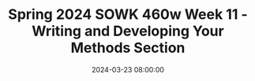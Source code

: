 ---
layout: single_presentation
name: spring-2024-sowk-460w-week-11-writing-and-developing-your-methods-section.md
title: "Spring 2024 SOWK 460w Week 11 - Writing and Developing Your Methods Section"
date:  2024-03-23 08:00:00
presentation_id: H3JkDS
permalink: /presentations/H3JkDS/
redirect_from:
  - /presentations/H3JkDS/spring-2024-sowk-460w-week-11-writing-and-developing-your-methods-section
slides: 
  - slide_name: deck-12460-large-0.jpeg
    slide_text: >
      Analysis Data Collection Methodology Writing and Developing YOUR METHODS SECTION Research Question SOWK 460W WEEK 11 Jacob Campbell, PhD LICSW HERITAGE UNIVERSITY

  - slide_name: deck-12460-large-1.jpeg
    slide_text: >
      AGENDA Week 11 for SOWK 460w Research article activity Discussion and tips regarding writing your methods section Time to work in your groups

  - slide_name: deck-12460-large-2.jpeg
    slide_text: >
      RESEARCH ARTICLE ACTIVITY from the APA Style Website 7th Edition Research Article Activity This activity helps students find, cite, analyze, and summarize a scholarly research article. For each step of the activity, type your responses directly into the text fields provided, or copy the questions into your preferred word-processing program and answer them there. Complete this activity multiple times to help you write papers such as literature reviews. Notes for each part indicate where to find more information in the seventh edition of the Publication Manual of the American Psychological Association, Seventh Edition or on the APA Style website. Step 1: Finding a Research Article To get us started today, you are going to pick an article that is a study that you are going to cite in your inal paper. As a group, go through and complete each of the parts. We will come back to this article later. The best place to find a reliable research article is in a peer-reviewed scholarly journal accessed from a research database or platform, such as APA PsycNet, ProQuest, OvidSP, or EBSCOhost. Check with your university library to see which platforms and databases your school has access to and which ones are recommended for your subject area. APA journals are a good starting point for students of psychology. Many types of research articles are published in scholarly journals, including quantitative, qualitative, and mixed methods studies. In general, research articles have the following characteristics: • report original, or primary, research • include distinct sections that reflect the stages of the research process, usually the following sections in the following order: ° Introduction: description of the purpose of the investigation and the issues being reported, review of the background literature, and study objectives and/or hypotheses ° Method: full description of each step of the study, including the participants involved, materials used, procedures followed, and research design ° Results (quantitative article): report of the results of statistical analyses conducted ° Findings (qualitative article): report of the findings using natural language ° Discussion: summary and interpretation of the study, strengths and limitations, implications of the results or findings, and next steps Consult Chapters 1 and 3 of the Publication Manual for further description of research articles and the sections often included in them, respectively. f https://apastyle.apa.org/instructional-aids/apa-style-research-activity.pdf

  - slide_name: deck-12460-large-3.jpeg
    slide_text: >
      WHY DOES THE METHODS SECTION MATTER • • • Make the study reproducible It helps clarify and understand the results Establishes the credibility of the research being reported

  - slide_name: deck-12460-large-4.jpeg
    slide_text: >
      f CONSIDERATION FOR YOUR METHOD SECTION Imagine yourself replicating the study in the future and the information you would need. Remember, the dual purpose of methods is for understanding and replication. Adhere to ethical standards and reporting guidelines Consider a visual aid such as a lowchart, decision tree, or checklist, as they bring clarity. (PLOS, n.d.)

  - slide_name: deck-12460-large-5.jpeg
    slide_text: >
      3 Whole Class Discussion: What are things that stood out from the methods section from your irst article you looked at this evening? Examples REVIEW THE METHODS SECTION • What stands do you notice about their methods • What do you feel you learned by reading the f • sections? methods sections? What is something you could do in your methods sections based on reviewing these?

  - slide_name: deck-12460-large-6.jpeg
    slide_text: >
      f TIPS FOR WRITING YOUR METHODS Use irst-person pronouns Capture changes to protocols Write using past tense Include ethical framework Be precise and concise Consider active versus passive voice

  - slide_name: deck-12460-large-7.jpeg
    slide_text: >
      “I” OR “WE” Generally, academic writing is done using the third person. The APA style guide does tell us when we are talking about our work (e.g., the methods of our study) or personal reactions, to use irst-person pronouns in our writing. Tips for Writing Your Methods USE FIRST PERSON f f https://apastyle.apa.org/style-grammar-guidelines/grammar/ irst-person-pronouns

  - slide_name: deck-12460-large-8.jpeg
    slide_text: >
      Di erent Sections Usually Require Di erent Verb Tense Wrote Write Will write Past Present Future Verbs are direct, vigorous communicators. Use a chosen verb tense consistently throughout the same and adjacent paragraphs of a paper to ensure smooth expression. Tips for Writing Your Methods USE PAST TENSE ff ff https://apastyle.apa.org/style-grammar-guidelines/grammar/verb-tense

  - slide_name: deck-12460-large-9.jpeg
    slide_text: >
      Encourage precision and conciseness. Every sentence should contribute to an understanding of what was done and why. Avoid unnecessary detail that does not contribute to the overall understanding of the methodology. Tips for Writing Your Methods BE PRECISE AND CONCISE (PLOS, n.d.)

  - slide_name: deck-12460-large-10.jpeg
    slide_text: >
      TRANSPARENCY BETWEEN WHAT YOU PLANNED TO DO AND WHAT YOU ACTUALLY IMPLEMENTED Tips for Writing Your Methods CAPTURE CHANGES TO PROTOCOLS (PLOS, n.d.)

  - slide_name: deck-12460-large-11.jpeg
    slide_text: >
      THE METHODS SECTION IS WHERE YOU CAN DISCUSS HOW YOU HANDLED YOUR EVALUATION ETHICALLY Tips for Writing Your Methods INCLUDE ETHICAL FRAMEWORK

  - slide_name: deck-12460-large-12.jpeg
    slide_text: >
      Active Voice Let’s Get Active: Active the subject of a sentence is followed by the verb and then the object of the verb (e.g., “the children ate the cookies”). Voice Writing Guide Complete Worksheet https://apastyle.apa.org/ instructional-aids/active-voice.pdf Passive voice the object of the verb is followed by the verb (usually a form of “to be” + past participle + the word “by”) and then the subject (e.g., “the cookies were eaten by the children”). If the subject is omitted (e.g., “the cookies were eaten”), it may result in confusion about who performed the action (did the children eat the cookies, or was it the dog?). Tips for Writing Your Methods CONSIDER ACTIVE VS PASSIVE VOICE https://apastyle.apa.org/style-grammar-guidelines/grammar/active-passive-voice

  - slide_name: deck-12460-large-13.jpeg
    slide_text: >
      DIRECTION IN THE TEMPLATE Be sure to justify all of your data collection decisions. Where did you get your data? What new data was collected? What secondary data was used? What methods did you use to acquire your data? Did you collect data from the entire population, or did you sample? If so, how did you sample? How did you identify or create your data collection instruments? How did you test your instruments for readability, reliability, validity, and cultural appropriateness? How did you determine the quality and utility of existing data? From whom did you collect existing data?

  - slide_name: deck-12460-large-14.jpeg
    slide_text: >
      GROUP WORK TIME

presentation_description: >
  <p>Week 11 is an opportunity for students to work together in their groups and spend time learning some tips and ideas for writing the methods section of their program evaluation. There are a couple of activities drawn from the APA-style website meant to help improve students’ academic writing. The agenda is as follows:</p>
  <ul>
  <li>Research article activity</li>
  <li>Discussion and tips regarding writing your methods section</li>
  <li>Time to work in your groups</li>
  </ul>
  
downloadable_slides: deck-12460.pdf
slides_count: 15
header:
  teaser: deck-12460-thumb-0.jpeg
presentation_video:
location: "Heritage University"
tags:
  - Heritage University
  - BASW Program
  - SOWK 460w
---